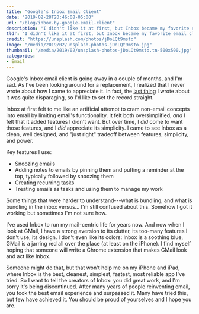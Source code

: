 ```yaml
---
title: "Google's Inbox Email Client"
date: "2019-02-28T20:46:08-05:00"
url: "/blog/inbox-by-google-email-client"
description: "I didn't like it at first, but Inbox became my favorite email client, and I'm sad it's going away."
tldr: "I didn't like it at first, but Inbox became my favorite email client, and I'm sad it's going away. I've used it for years to manage my email-centric life. The Inbox team should be proud of themselves: they surpassed the best email experience. Often tried, seldom achieved."
credit: "https://unsplash.com/photos/jDoLQt9msto"
image: "/media/2019/02/unsplash-photos-jDoLQt9msto.jpg"
thumbnail: "/media/2019/02/unsplash-photos-jDoLQt9msto.tn-500x500.jpg"
categories:
- Email
---
```

Google's Inbox email client is going away in a couple of months, and I'm sad.
As I've been looking around for a replacement, I realized that I never wrote about how I came to appreciate it.
In fact, the [last thing](/blog/2015/12/16/outlook-best-ios-gmail-app/) I wrote about it was quite disparaging, so I'd like to set the record straight.
<!--more-->

Inbox at first felt to me like an artificial attempt to cram non-email concepts into email by limiting email's functionality.
It felt both oversimplified, *and* I felt that it added features I didn't want.
But over time, I *did* come to want those features, and I *did* appreciate its simplicity.
I came to see Inbox as a clean, well designed, and "just right" tradeoff between features, simplicity, and power.

Key features I use:

- Snoozing emails
- Adding notes to emails by pinning them and putting a reminder at the top, typically followed by snoozing them
- Creating recurring tasks
- Treating emails as tasks and using them to manage my work

Some things that were harder to understand---what is bundling, and what is bundling in the inbox versus... I'm still confused about this.
Somehow I got it working but sometimes I'm not sure how.

I've used Inbox to run my mail-centric life for years now.
And now when I look at GMail, I have a strong aversion to its clutter, its too-many features I don't use, its design.
I don't even like its colors: Inbox is a soothing blue, GMail is a jarring red all over the place (at least on the iPhone).
I find myself hoping that someone will write a Chrome extension that makes GMail look and act like Inbox.

Someone might do that, but that won't help me on my iPhone and iPad, where Inbox is the best, cleanest, simplest, fastest, most reliable app I've tried.
So I want to tell the creators of Inbox: you did great work, and I'm sorry it's being discontinued.
After many years of people reinventing email, you took the best email experience and surpassed it.
Many have tried this, but few have achieved it.
You should be proud of yourselves and I hope you are.
